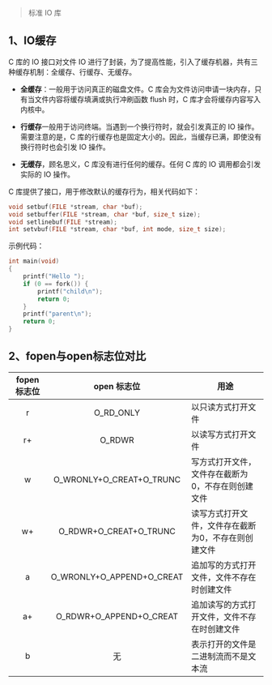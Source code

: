 > 标准 IO 库

## 1、IO缓存
C 库的 IO 接口对文件 IO 进行了封装，为了提高性能，引入了缓存机器，共有三种缓存机制：全缓存、行缓存、无缓存。
* **全缓存**：一般用于访问真正的磁盘文件。C 库会为文件访问申请一块内存，只有当文件内容将缓存填满或执行冲刷函数 flush 时，C 库才会将缓存内容写入内核中。

* **行缓存**一般用于访问终端。当遇到一个换行符时，就会引发真正的 IO 操作。需要注意的是，C 库的行缓存也是固定大小的。因此，当缓存已满，即使没有换行符时也会引发 IO 操作。

* **无缓存**，顾名思义，C 库没有进行任何的缓存。任何 C 库的 IO 调用都会引发实际的 IO 操作。

C 库提供了接口，用于修改默认的缓存行为，相关代码如下：
```cpp
void setbuf(FILE *stream, char *buf);
void setbuffer(FILE *stream, char *buf, size_t size);
void setlinebuf(FILE *stream);
int setvbuf(FILE *stream, char *buf, int mode, size_t size);
```

示例代码：
```cpp
int main(void)
{
    printf("Hello ");
    if (0 == fork()) {
        printf("child\n");
        return 0;
    }
    printf("parent\n");
    return 0;
}
```



## 2、fopen与open标志位对比
|fopen 标志位|open 标志位|用途|
|:-----:|:-----:|-----|
|r|O_RD_ONLY|以只读方式打开文件|
|r+|O_RDWR|以读写方式打开文件|
|w|O_WRONLY+O_CREAT+O_TRUNC|写方式打开文件，文件存在截断为0，不存在则创建文件|
|w+|O_RDWR+O_CREAT+O_TRUNC|读写方式打开文件，文件存在截断为0，不存在则创建文件|
|a|O_WRONLY+O_APPEND+O_CREAT|追加写的方式打开文件，文件不存在时创建文件|
|a+|O_RDWR+O_APPEND+O_CREAT|追加读写的方式打开文件，文件不存在时创建文件|
|b|无|表示打开的文件是二进制流而不是文本流|

